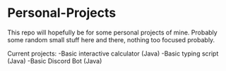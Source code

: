 # Personal-Projects
This repo will hopefully be for some personal projects of mine. Probably some random
small stuff here and there, nothing too focused probably.

Current projects:
  -Basic interactive calculator (Java)
  -Basic typing script (Java)
  -Basic Discord Bot (Java)
